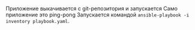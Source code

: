 Приложение выкачивается с git-репозитория и запускается
Само приложение это ping-pong
Запускается командой `ansible-playbook -i inventory playbook.yaml`.  
